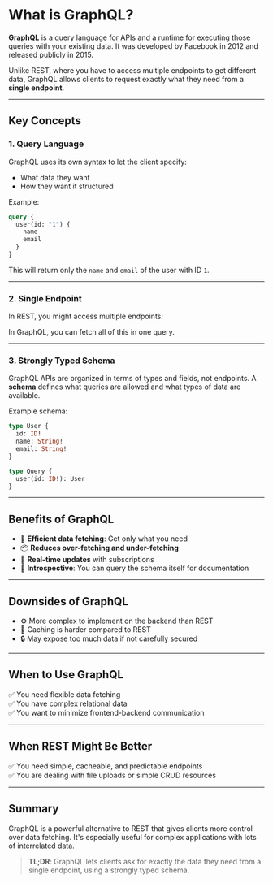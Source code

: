 # What is GraphQL?

**GraphQL** is a query language for APIs and a runtime for executing those queries with your existing data. It was developed by Facebook in 2012 and released publicly in 2015.

Unlike REST, where you have to access multiple endpoints to get different data, GraphQL allows clients to request exactly what they need from a **single endpoint**.

---

## Key Concepts

### 1. Query Language

GraphQL uses its own syntax to let the client specify:

- What data they want
- How they want it structured

Example:

```graphql
query {
  user(id: "1") {
    name
    email
  }
}
```

This will return only the `name` and `email` of the user with ID `1`.

---

### 2. Single Endpoint

In REST, you might access multiple endpoints:


In GraphQL, you can fetch all of this in one query.

---

### 3. Strongly Typed Schema

GraphQL APIs are organized in terms of types and fields, not endpoints. A **schema** defines what queries are allowed and what types of data are available.

Example schema:

```graphql
type User {
  id: ID!
  name: String!
  email: String!
}

type Query {
  user(id: ID!): User
}
```

---

## Benefits of GraphQL

- 🚀 **Efficient data fetching**: Get only what you need
- 📦 **Reduces over-fetching and under-fetching**
- 🔄 **Real-time updates** with subscriptions
- 🧪 **Introspective**: You can query the schema itself for documentation

---

## Downsides of GraphQL

- ⚙️ More complex to implement on the backend than REST
- 🧠 Caching is harder compared to REST
- 🔒 May expose too much data if not carefully secured

---

## When to Use GraphQL

✅ You need flexible data fetching  
✅ You have complex relational data  
✅ You want to minimize frontend-backend communication

---

## When REST Might Be Better

✅ You need simple, cacheable, and predictable endpoints  
✅ You are dealing with file uploads or simple CRUD resources  

---

## Summary

GraphQL is a powerful alternative to REST that gives clients more control over data fetching. It's especially useful for complex applications with lots of interrelated data.

> **TL;DR**: GraphQL lets clients ask for exactly the data they need from a single endpoint, using a strongly typed schema.
